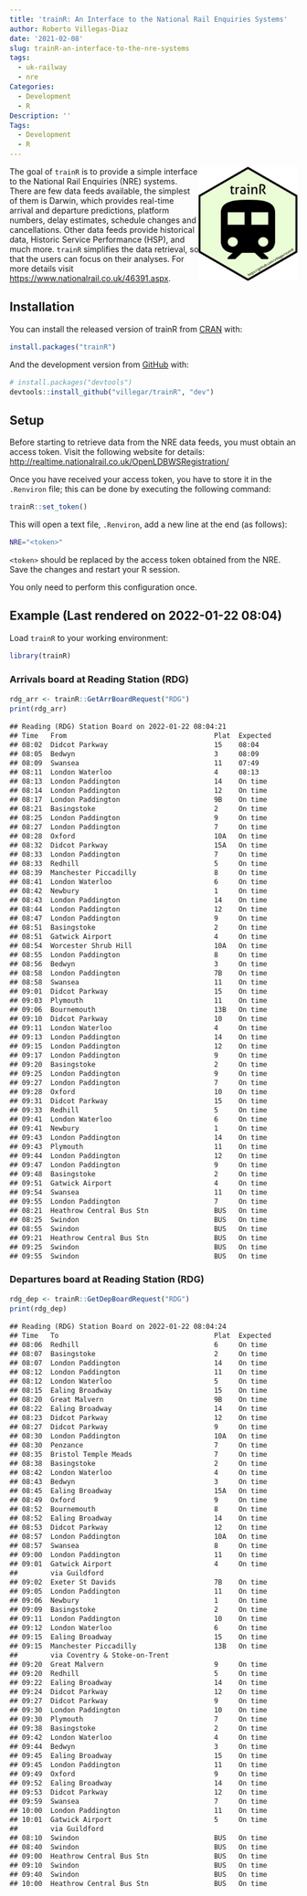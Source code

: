 ```yaml
---
title: 'trainR: An Interface to the National Rail Enquiries Systems'
author: Roberto Villegas-Diaz
date: '2021-02-08'
slug: trainR-an-interface-to-the-nre-systems
tags:
  - uk-railway
  - nre
Categories:
  - Development
  - R
Description: ''
Tags:
  - Development
  - R
---
```


<img src="https://raw.githubusercontent.com/villegar/trainR/main/inst/images/logo.png" alt="logo" align="right" height=200px/>

The goal of `trainR` is to provide a simple interface to the 
National Rail Enquiries (NRE) systems. There are few data feeds 
available, the simplest of them is Darwin, which provides real-time 
arrival and departure predictions, platform numbers, delay estimates, 
schedule changes and cancellations. Other data feeds provide historical 
data, Historic Service Performance (HSP), and much more. `trainR` 
simplifies the data retrieval, so that the users can focus on their 
analyses. For more details visit 
https://www.nationalrail.co.uk/46391.aspx.

## Installation

You can install the released version of trainR from [CRAN](https://CRAN.R-project.org) with:

``` r
install.packages("trainR")
```

And the development version from [GitHub](https://github.com/) with:

``` r
# install.packages("devtools")
devtools::install_github("villegar/trainR", "dev")
```

## Setup
Before starting to retrieve data from the NRE data feeds, you must obtain an access token. 
Visit the following website for details: http://realtime.nationalrail.co.uk/OpenLDBWSRegistration/

Once you have received your access token, you have to store it in the `.Renviron` file; this can be 
done by executing the following command:


```r
trainR::set_token()
```

This will open a text file, `.Renviron`, add a new line at the end (as follows):

```bash
NRE="<token>"
```

`<token>` should be replaced by the access token obtained from the NRE. Save the changes and restart 
your R session.

You only need to perform this configuration once.

## Example (Last rendered on 2022-01-22 08:04)

Load `trainR` to your working environment:

```r
library(trainR)
```

### Arrivals board at Reading Station (RDG)


```r
rdg_arr <- trainR::GetArrBoardRequest("RDG")
print(rdg_arr)
```

```
## Reading (RDG) Station Board on 2022-01-22 08:04:21
## Time   From                                    Plat  Expected
## 08:02  Didcot Parkway                          15    08:04
## 08:05  Bedwyn                                  3     08:09
## 08:09  Swansea                                 11    07:49
## 08:11  London Waterloo                         4     08:13
## 08:13  London Paddington                       14    On time
## 08:14  London Paddington                       12    On time
## 08:17  London Paddington                       9B    On time
## 08:21  Basingstoke                             2     On time
## 08:25  London Paddington                       9     On time
## 08:27  London Paddington                       7     On time
## 08:28  Oxford                                  10A   On time
## 08:32  Didcot Parkway                          15A   On time
## 08:33  London Paddington                       7     On time
## 08:33  Redhill                                 5     On time
## 08:39  Manchester Piccadilly                   8     On time
## 08:41  London Waterloo                         6     On time
## 08:42  Newbury                                 1     On time
## 08:43  London Paddington                       14    On time
## 08:44  London Paddington                       12    On time
## 08:47  London Paddington                       9     On time
## 08:51  Basingstoke                             2     On time
## 08:51  Gatwick Airport                         4     On time
## 08:54  Worcester Shrub Hill                    10A   On time
## 08:55  London Paddington                       8     On time
## 08:56  Bedwyn                                  3     On time
## 08:58  London Paddington                       7B    On time
## 08:58  Swansea                                 11    On time
## 09:01  Didcot Parkway                          15    On time
## 09:03  Plymouth                                11    On time
## 09:06  Bournemouth                             13B   On time
## 09:10  Didcot Parkway                          10    On time
## 09:11  London Waterloo                         4     On time
## 09:13  London Paddington                       14    On time
## 09:15  London Paddington                       12    On time
## 09:17  London Paddington                       9     On time
## 09:20  Basingstoke                             2     On time
## 09:25  London Paddington                       9     On time
## 09:27  London Paddington                       7     On time
## 09:28  Oxford                                  10    On time
## 09:31  Didcot Parkway                          15    On time
## 09:33  Redhill                                 5     On time
## 09:41  London Waterloo                         6     On time
## 09:41  Newbury                                 1     On time
## 09:43  London Paddington                       14    On time
## 09:43  Plymouth                                11    On time
## 09:44  London Paddington                       12    On time
## 09:47  London Paddington                       9     On time
## 09:48  Basingstoke                             2     On time
## 09:51  Gatwick Airport                         4     On time
## 09:54  Swansea                                 11    On time
## 09:55  London Paddington                       7     On time
## 08:21  Heathrow Central Bus Stn                BUS   On time
## 08:25  Swindon                                 BUS   On time
## 08:55  Swindon                                 BUS   On time
## 09:21  Heathrow Central Bus Stn                BUS   On time
## 09:25  Swindon                                 BUS   On time
## 09:55  Swindon                                 BUS   On time
```

### Departures board at Reading Station (RDG)


```r
rdg_dep <- trainR::GetDepBoardRequest("RDG")
print(rdg_dep)
```

```
## Reading (RDG) Station Board on 2022-01-22 08:04:24
## Time   To                                      Plat  Expected
## 08:06  Redhill                                 6     On time
## 08:07  Basingstoke                             2     On time
## 08:07  London Paddington                       14    On time
## 08:12  London Paddington                       11    On time
## 08:12  London Waterloo                         5     On time
## 08:15  Ealing Broadway                         15    On time
## 08:20  Great Malvern                           9B    On time
## 08:22  Ealing Broadway                         14    On time
## 08:23  Didcot Parkway                          12    On time
## 08:27  Didcot Parkway                          9     On time
## 08:30  London Paddington                       10A   On time
## 08:30  Penzance                                7     On time
## 08:35  Bristol Temple Meads                    7     On time
## 08:38  Basingstoke                             2     On time
## 08:42  London Waterloo                         4     On time
## 08:43  Bedwyn                                  3     On time
## 08:45  Ealing Broadway                         15A   On time
## 08:49  Oxford                                  9     On time
## 08:52  Bournemouth                             8     On time
## 08:52  Ealing Broadway                         14    On time
## 08:53  Didcot Parkway                          12    On time
## 08:57  London Paddington                       10A   On time
## 08:57  Swansea                                 8     On time
## 09:00  London Paddington                       11    On time
## 09:01  Gatwick Airport                         4     On time
##        via Guildford                           
## 09:02  Exeter St Davids                        7B    On time
## 09:05  London Paddington                       11    On time
## 09:06  Newbury                                 1     On time
## 09:09  Basingstoke                             2     On time
## 09:11  London Paddington                       10    On time
## 09:12  London Waterloo                         6     On time
## 09:15  Ealing Broadway                         15    On time
## 09:15  Manchester Piccadilly                   13B   On time
##        via Coventry & Stoke-on-Trent           
## 09:20  Great Malvern                           9     On time
## 09:20  Redhill                                 5     On time
## 09:22  Ealing Broadway                         14    On time
## 09:24  Didcot Parkway                          12    On time
## 09:27  Didcot Parkway                          9     On time
## 09:30  London Paddington                       10    On time
## 09:30  Plymouth                                7     On time
## 09:38  Basingstoke                             2     On time
## 09:42  London Waterloo                         4     On time
## 09:44  Bedwyn                                  3     On time
## 09:45  Ealing Broadway                         15    On time
## 09:45  London Paddington                       11    On time
## 09:49  Oxford                                  9     On time
## 09:52  Ealing Broadway                         14    On time
## 09:53  Didcot Parkway                          12    On time
## 09:59  Swansea                                 7     On time
## 10:00  London Paddington                       11    On time
## 10:01  Gatwick Airport                         5     On time
##        via Guildford                           
## 08:10  Swindon                                 BUS   On time
## 08:40  Swindon                                 BUS   On time
## 09:00  Heathrow Central Bus Stn                BUS   On time
## 09:10  Swindon                                 BUS   On time
## 09:40  Swindon                                 BUS   On time
## 10:00  Heathrow Central Bus Stn                BUS   On time
```
